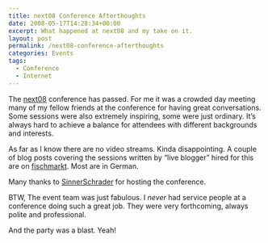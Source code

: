 ```yaml
---
title: next08 Conference Afterthoughts
date: 2008-05-17T14:28:34+00:00
excerpt: What happened at next08 and my take on it.
layout: post
permalink: /next08-conference-afterthoughts
categories: Events
tags:
  - Conference
  - Internet
---
```

The [next08](https://nextconf.eu/) conference has passed. For me it was a crowded day meeting many of my fellow friends at the conference for having great conversations. Some sessions were also extremely inspiring, some were just ordinary. It’s always hard to achieve a balance for attendees with different backgrounds and interests.

As far as I know there are no video streams. Kinda disappointing. A couple of blog posts covering the sessions written by “live blogger” hired for this are on [fischmarkt](http://fischmarkt.de/). Most are in German.

Many thanks to [SinnerSchrader](https://sinnerschrader.com/) for hosting the conference.

BTW, The event team was just fabulous. I _never_ had service people at a conference doing such a great job. They were very forthcoming, always polite and professional.

And the party was a blast. Yeah!